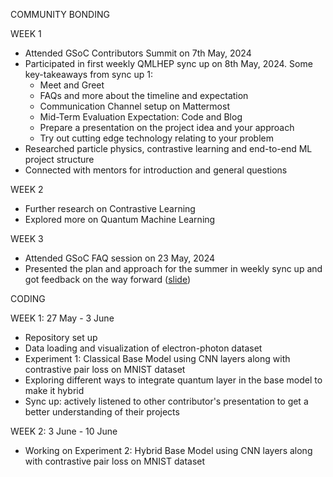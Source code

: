 COMMUNITY BONDING

WEEK 1
- Attended GSoC Contributors Summit on 7th May, 2024
- Participated in first weekly QMLHEP sync up on 8th May, 2024. Some key-takeaways from sync up 1:
	- Meet and Greet
	- FAQs and more about the timeline and expectation
	- Communication Channel setup on Mattermost
	- Mid-Term Evaluation Expectation: Code and Blog
	- Prepare a presentation on the project idea and your approach
	- Try out cutting edge technology relating to your problem
- Researched particle physics, contrastive learning and end-to-end ML project structure 
- Connected with mentors for introduction and general questions

WEEK 2
- Further research on Contrastive Learning
- Explored more on Quantum Machine Learning

WEEK 3
- Attended GSoC FAQ session on 23 May, 2024
- Presented the plan and approach for the summer in weekly sync up and got feedback on the way forward ([slide](https://github.com/SanyaNanda/ML4Sci_QuantumContrastiveLearning/blob/main/slides/ML4Sci-QuantumContrastiveLearning.pdf))

</hr>

CODING

WEEK 1: 27 May - 3 June
- Repository set up
- Data loading and visualization of electron-photon dataset
- Experiment 1: Classical Base Model using CNN layers along with contrastive pair loss on MNIST dataset
- Exploring different ways to integrate quantum layer in the base model to make it hybrid
- Sync up: actively listened to other contributor's presentation to get a better understanding of their projects


WEEK 2: 3 June - 10 June

- Working on Experiment 2: Hybrid Base Model using CNN layers along with contrastive pair loss on MNIST dataset
